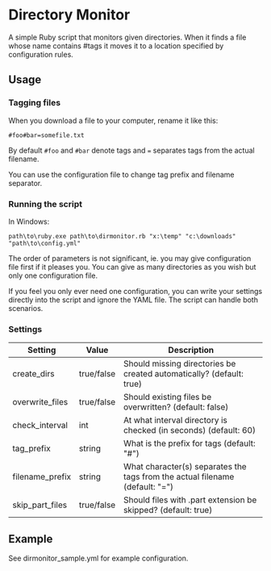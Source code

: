 # Directory Monitor

A simple Ruby script that monitors given directories. When it finds a file whose name contains #tags it moves it to a location specified by configuration rules.

## Usage

### Tagging files

When you download a file to your computer, rename it like this:

```
#foo#bar=somefile.txt
```

By default `#foo` and `#bar` denote tags and `=` separates tags from the actual filename.

You can use the configuration file to change tag prefix and filename separator.

### Running the script

In Windows:

```
path\to\ruby.exe path\to\dirmonitor.rb "x:\temp" "c:\downloads" "path\to\config.yml"
```

The order of parameters is not significant, ie. you may give configuration file first if it pleases you. You can give as many directories as you wish but only one configuration file.

If you feel you only ever need one configuration, you can write your settings directly into the script and ignore the YAML file. The script can handle both scenarios.

### Settings

| Setting					| Value			 | Description |
| --------------- | ---------- | ----------- |
| create_dirs			| true/false | Should missing directories be created automatically? (default: true) |
| overwrite_files | true/false | Should existing files be overwritten? (default: false) |
| check_interval	| int				 | At what interval directory is checked (in seconds) (default: 60) |
| tag_prefix			| string		 | What is the prefix for tags (default: "#") |
| filename_prefix | string		 | What character(s) separates the tags from the actual filename (default: "=") |
| skip_part_files | true/false | Should files with .part extension be skipped? (default: true) |

## Example

See dirmonitor_sample.yml for example configuration.
